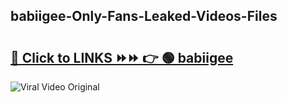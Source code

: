 
 ## babiigee-Only-Fans-Leaked-Videos-Files

# <h2><a href="https://mediaupload.pro?babiigee">🔗 Click to LINKS ⏩⏩ 👉 🟢 babiigee </a></h2>

<a href="https://mediaupload.pro?babiigee" rel="nofollow" data-target="animated-image.originalLink"><img src="https://i.ibb.co.com/xMMVF88/686577567.gif" alt="Viral Video Original" style="max-width: 100%; display: inline-block;" data-target="animated-image.originalImage"></a>